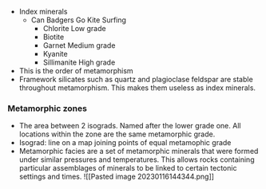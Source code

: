 - Index minerals
    - Can Badgers Go Kite Surfing
        - Chlorite         Low grade
        - Biotite
        - Garnet           Medium grade
        - Kyanite
        - Sillimanite    High grade
- This is the order of metamorphism
- Framework silicates such as quartz and plagioclase feldspar are stable throughout metamorphism. This makes them useless as index minerals.

### Metamorphic zones
- The area between 2 isograds. Named after the lower grade one. All locations within the zone are the same metamorphic grade.
- Isograd: line on a map joining points of equal metamophic grade
- Metamorphic facies are a set of metamorphic minerals that were formed under similar pressures and temperatures. This allows rocks containing particular assemblages of minerals to be linked to certain tectonic settings and times.
![[Pasted image 20230116144344.png]]